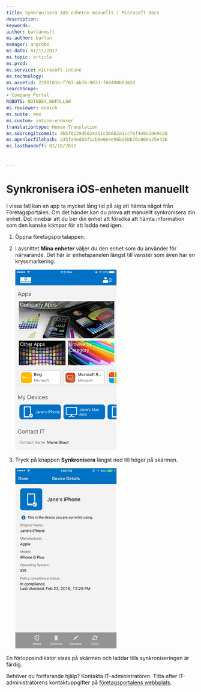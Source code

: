 ```yaml
---
title: Synkronisera iOS-enheten manuellt | Microsoft Docs
description: 
keywords: 
author: barlanmsft
ms.author: barlan
manager: angrobe
ms.date: 01/11/2017
ms.topic: article
ms.prod: 
ms.service: microsoft-intune
ms.technology: 
ms.assetid: 2780101b-f703-4b78-9d33-f68490b9382d
searchScope:
- Company Portal
ROBOTS: NOINDEX,NOFOLLOW
ms.reviewer: esmich
ms.suite: ems
ms.custom: intune-enduser
translationtype: Human Translation
ms.sourcegitcommit: 4b5f0129d6824a51c36662a1cc7ef4e8a2de9e20
ms.openlocfilehash: a35fa4ed88f1cb0e0e4e96b26bb76c009a25e436
ms.lasthandoff: 02/18/2017


---
```



# <a name="sync-your-ios-device-manually"></a>Synkronisera iOS-enheten manuellt

I vissa fall kan en app ta mycket lång tid på sig att hämta något från Företagsportalen. Om det händer kan du prova att manuellt synkronisera din enhet. Det innebär att du ber din enhet att försöka att hämta information som den kanske kämpar för att ladda ned igen.

1. Öppna företagsportalappen.

2. I avsnittet **Mina enheter** väljer du den enhet som du använder för närvarande. Det här är enhetspanelen längst till vänster som även har en kryssmarkering.

    ![Enhetens skärm med avsnittet Mina enheter](./media/ios-sync-1-comp-portal-apps.png)

3. Tryck på knappen **Synkronisera** längst ned till höger på skärmen.

    ![Enhetsinformation och knappen för att synkronisera](./media/ios-sync-2-sync-button.png)

En förloppsindikator visas på skärmen och laddar tills synkroniseringen är färdig.

Behöver du fortfarande hjälp? Kontakta IT-administratören. Titta efter IT-administratörens kontaktuppgifter på [företagsportalens webbplats](http://portal.manage.microsoft.com).

